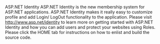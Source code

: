 ASP.NET Identity
ASP.NET Identity is the new membership system for ASP.NET applications. ASP.NET Identity makes it really easy to customize profile and add Login/ LogOut functionality to the application. Please visit http://www.asp.net/identity to learn more on getting started with ASP.NET Identity and how you can add users and protect your websites using Roles.
Please click the HOME tab for instructions on how to enlist and build the source code.
